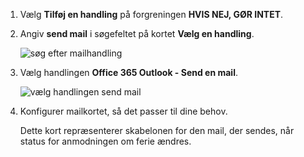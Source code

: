 1. Vælg **Tilføj en handling** på forgreningen **HVIS NEJ, GØR INTET**.
2. Angiv **send mail** i søgefeltet på kortet **Vælg en handling**.
   
    ![søg efter mailhandling](media/modern-approvals/search-send-email-no.png)
3. Vælg handlingen **Office 365 Outlook - Send en mail**.
   
    ![vælg handlingen send mail](media/modern-approvals/select-send-email-no.png)
4. Konfigurer mailkortet, så det passer til dine behov.
   
     Dette kort repræsenterer skabelonen for den mail, der sendes, når status for anmodningen om ferie ændres.

